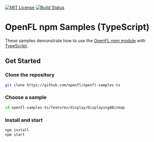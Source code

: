 [![MIT License](https://img.shields.io/badge/license-MIT-blue.svg?style=flat)](LICENSE.md) [![Build Status](https://img.shields.io/github/actions/workflow/status/openfl/openfl-samples-ts/main.yml?branch=master)](https://github.com/openfl/openfl-samples-ts/actions)


OpenFL npm Samples (TypeScript)
===============================

These samples demonstrate how to use the [OpenFL npm module](https://www.openfl.org/learn/npm/getting-started/) with [TypeScript](https://www.typescriptlang.org/).

## Get Started

### Clone the repository

```bash
git clone https://github.com/openfl/openfl-samples-ts
```

### Choose a sample

```bash
cd openfl-samples-ts/features/display/DisplayingABitmap
```

### Install and start

```bash
npm install
npm start
```